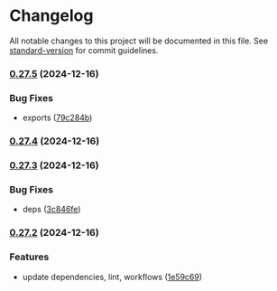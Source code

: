 # Changelog

All notable changes to this project will be documented in this file. See [standard-version](https://github.com/conventional-changelog/standard-version) for commit guidelines.

### [0.27.5](https://github.com/Liquid-JS/rollup-plugin-closure-compiler/compare/v0.27.4...v0.27.5) (2024-12-16)


### Bug Fixes

* exports ([79c284b](https://github.com/Liquid-JS/rollup-plugin-closure-compiler/commit/79c284b518e3e974232f795e488919987559e0a1))

### [0.27.4](https://github.com/Liquid-JS/rollup-plugin-closure-compiler/compare/v0.27.3...v0.27.4) (2024-12-16)

### [0.27.3](https://github.com/Liquid-JS/rollup-plugin-closure-compiler/compare/v0.27.2...v0.27.3) (2024-12-16)


### Bug Fixes

* deps ([3c846fe](https://github.com/Liquid-JS/rollup-plugin-closure-compiler/commit/3c846fe9f89733db1829258c0e84200e25ccebf5))

### [0.27.2](https://github.com/Liquid-JS/rollup-plugin-closure-compiler/compare/v0.27.0...v0.27.2) (2024-12-16)


### Features

* update dependencies, lint, workflows ([1e59c69](https://github.com/Liquid-JS/rollup-plugin-closure-compiler/commit/1e59c698cf4e7947c072ed2f24797bb24272945e))
